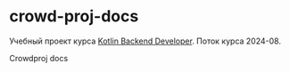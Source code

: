 # crowd-proj-docs

Учебный проект курса
[Kotlin Backend Developer](https://otus.ru/lessons/kotlin/).
Поток курса 2024-08.

Crowdproj docs